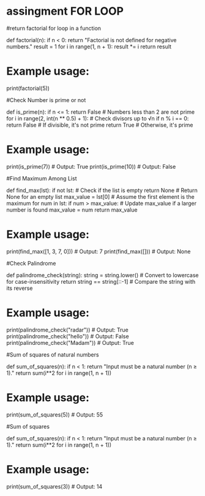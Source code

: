 # assingment FOR LOOP
#return factorial for loop in a function

def factorial(n):
    if n < 0:
        return "Factorial is not defined for negative numbers."
    result = 1
    for i in range(1, n + 1):
        result *= i
    return result

# Example usage:
print(factorial(5))

#Check Number is prime or not

def is_prime(n):
    if n <= 1:
        return False  # Numbers less than 2 are not prime
    for i in range(2, int(n ** 0.5) + 1):  # Check divisors up to √n
        if n % i == 0:
            return False  # If divisible, it's not prime
    return True  # Otherwise, it's prime

# Example usage:
print(is_prime(7))  # Output: True
print(is_prime(10))  # Output: False

#Find Maximum Among List

def find_max(lst):
    if not lst:  # Check if the list is empty
        return None  # Return None for an empty list
    max_value = lst[0]  # Assume the first element is the maximum
    for num in lst:
        if num > max_value:  # Update max_value if a larger number is found
            max_value = num
    return max_value

# Example usage:
print(find_max([1, 3, 7, 0]))  # Output: 7
print(find_max([]))            # Output: None


#Check Palindrome

def palindrome_check(string):
    string = string.lower()  # Convert to lowercase for case-insensitivity
    return string == string[::-1]  # Compare the string with its reverse

# Example usage:
print(palindrome_check("radar"))  # Output: True
print(palindrome_check("hello"))  # Output: False
print(palindrome_check("Madam"))  # Output: True


#Sum of squares of natural numbers 

def sum_of_squares(n):
    if n < 1:
        return "Input must be a natural number (n ≥ 1)."
    return sum(i**2 for i in range(1, n + 1))

# Example usage:
print(sum_of_squares(5))  # Output: 55


#Sum of squares 

def sum_of_squares(n):
    if n < 1:
        return "Input must be a natural number (n ≥ 1)."
    return sum(i**2 for i in range(1, n + 1))

# Example usage:
print(sum_of_squares(3))  # Output: 14
